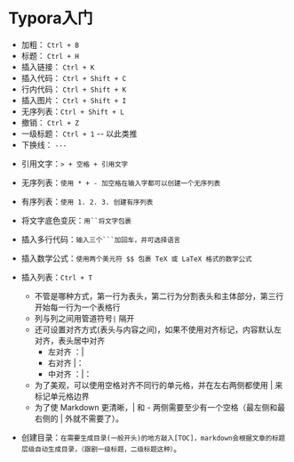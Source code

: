 # Typora入门

- 加粗： `Ctrl + B`
- 标题： `Ctrl + H`
- 插入链接： `Ctrl + K`
- 插入代码： `Ctrl + Shift + C` 
- 行内代码： `Ctrl + Shift + K`
- 插入图片： `Ctrl + Shift + I`
- 无序列表：`Ctrl + Shift + L` 
- 撤销： `Ctrl + Z`
- 一级标题： `Ctrl + 1` -- 以此类推
- 下换线： `---`

+ 引用文字：`> + 空格 + 引用文字`

+ 无序列表：`使用 * + - 加空格在输入字都可以创建一个无序列表`

+ 有序列表：`使用 1. 2. 3. 创建有序列表`

+ 将文字底色变灰：`用``将文字包裹`

+ 插入多行代码：`输入三个```加回车，并可选择语言`

+ 插入数学公式：`使用两个美元符 $$ 包裹 TeX 或 LaTeX 格式的数学公式`

+ 插入列表：`Ctrl + T`
  + 不管是哪种方式，第一行为表头，第二行为分割表头和主体部分，第三行开始每一行为一个表格行
  + 列与列之间用管道符号`|` 隔开
  + 还可设置对齐方式(表头与内容之间)，如果不使用对齐标记，内容默认左对齐，表头居中对齐
    - 左对齐 ：|
    - 右对齐 |：
    - 中对齐 ：|：
  + 为了美观，可以使用空格对齐不同行的单元格，并在左右两侧都使用 | 来标记单元格边界
  + 为了使 Markdown 更清晰，| 和 - 两侧需要至少有一个空格（最左侧和最右侧的 | 外就不需要了）。

+ 创建目录：`在需要生成目录(一般开头)的地方敲入[TOC]，markdown会根据文章的标题层级自动生成目录，（跟剧一级标题，二级标题这种）`。

    

  

